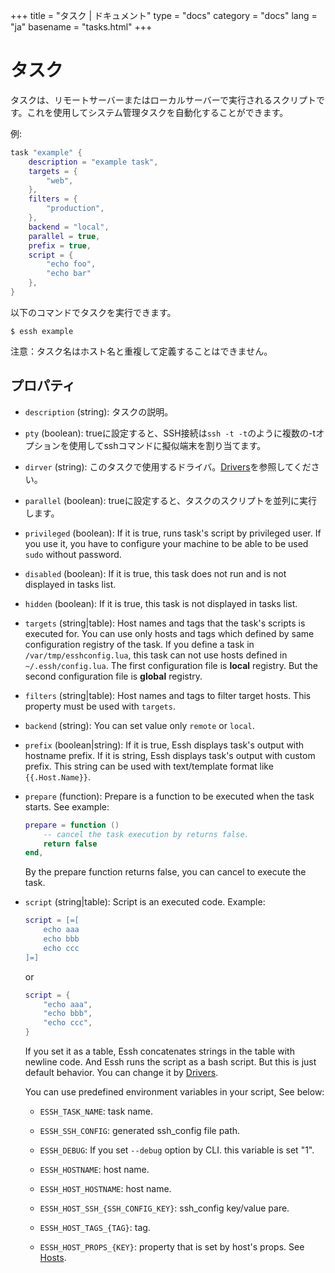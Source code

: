 +++
title = "タスク | ドキュメント"
type = "docs"
category = "docs"
lang = "ja"
basename = "tasks.html"
+++

# タスク

タスクは、リモートサーバーまたはローカルサーバーで実行されるスクリプトです。これを使用してシステム管理タスクを自動化することができます。

例:

~~~lua
task "example" {
    description = "example task",
    targets = {
        "web",
    },
    filters = {
        "production",
    },
    backend = "local",
    parallel = true,
    prefix = true,
    script = {
        "echo foo",
        "echo bar"
    },
}
~~~

以下のコマンドでタスクを実行できます。

~~~
$ essh example
~~~

注意：タスク名はホスト名と重複して定義することはできません。

## プロパティ

* `description` (string): タスクの説明。

* `pty` (boolean): trueに設定すると、SSH接続は`ssh -t -t`のように複数の-tオプションを使用してsshコマンドに擬似端末を割り当てます。

* `dirver` (string): このタスクで使用するドライバ。[Drivers](drivers.html)を参照してください。

* `parallel` (boolean): trueに設定すると、タスクのスクリプトを並列に実行します。

* `privileged` (boolean): If it is true, runs task's script by privileged user. If you use it, you have to configure your machine to be able to be used `sudo` without password.

* `disabled` (boolean): If it is true, this task does not run and is not displayed in tasks list.

* `hidden` (boolean): If it is true, this task is not displayed in tasks list.

* `targets` (string|table): Host names and tags that the task's scripts is executed for. You can use only hosts and tags which defined by same configuration registry of the task. If you define a task in `/var/tmp/esshconfig.lua`, this task can not use hosts defined in `~/.essh/config.lua`. The first configuration file is **local** registry. But the second configuration file is **global** registry.

* `filters` (string|table): Host names and tags to filter target hosts. This property must be used with `targets`.

* `backend` (string): You can set value only `remote` or `local`.

* `prefix` (boolean|string): If it is true, Essh displays task's output with hostname prefix. If it is string, Essh displays task's output with custom prefix. This string can be used with text/template format like `{{.Host.Name}}`.

* `prepare` (function): Prepare is a function to be executed when the task starts. See example:

    ~~~lua
    prepare = function ()
        -- cancel the task execution by returns false.
        return false
    end,
    ~~~

    By the prepare function returns false, you can cancel to execute the task.

* `script` (string|table): Script is an executed code. Example:

    ~~~lua
    script = [=[
        echo aaa
        echo bbb
        echo ccc
    ]=]
    ~~~

    or

    ~~~lua
    script = {
        "echo aaa",
        "echo bbb",
        "echo ccc",
    }
    ~~~

    If you set it as a table, Essh concatenates strings in the table with newline code. And Essh runs the script as a bash script.
    But this is just default behavior. You can change it by [Drivers](drivers.html).

    You can use predefined environment variables in your script, See below:

  * `ESSH_TASK_NAME`: task name.

  * `ESSH_SSH_CONFIG`: generated ssh_config file path.

  * `ESSH_DEBUG`: If you set `--debug` option by CLI. this variable is set "1".

  * `ESSH_HOSTNAME`: host name.

  * `ESSH_HOST_HOSTNAME`: host name.

  * `ESSH_HOST_SSH_{SSH_CONFIG_KEY}`: ssh_config key/value pare.

  * `ESSH_HOST_TAGS_{TAG}`: tag.

  * `ESSH_HOST_PROPS_{KEY}`: property that is set by host's props. See [Hosts](hosts.html).
